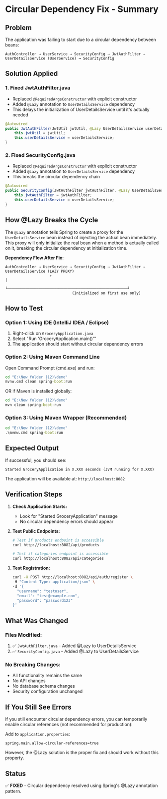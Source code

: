 # Circular Dependency Fix - Summary

## Problem
The application was failing to start due to a circular dependency between beans:
```
AuthController → UserService → SecurityConfig → JwtAuthFilter → UserDetailsService (UserService) → SecurityConfig
```

## Solution Applied

### 1. Fixed JwtAuthFilter.java
- Replaced `@RequiredArgsConstructor` with explicit constructor
- Added `@Lazy` annotation to `UserDetailsService` dependency
- This delays the initialization of UserDetailsService until it's actually needed

```java
@Autowired
public JwtAuthFilter(JwtUtil jwtUtil, @Lazy UserDetailsService userDetailsService) {
    this.jwtUtil = jwtUtil;
    this.userDetailsService = userDetailsService;
}
```

### 2. Fixed SecurityConfig.java
- Replaced `@RequiredArgsConstructor` with explicit constructor
- Added `@Lazy` annotation to `UserDetailsService` dependency
- This breaks the circular dependency chain

```java
@Autowired
public SecurityConfig(JwtAuthFilter jwtAuthFilter, @Lazy UserDetailsService userDetailsService) {
    this.jwtAuthFilter = jwtAuthFilter;
    this.userDetailsService = userDetailsService;
}
```

## How @Lazy Breaks the Cycle

The `@Lazy` annotation tells Spring to create a proxy for the `UserDetailsService` bean instead of injecting the actual bean immediately. This proxy will only initialize the real bean when a method is actually called on it, breaking the circular dependency at initialization time.

**Dependency Flow After Fix:**
```
AuthController → UserService → SecurityConfig → JwtAuthFilter → UserDetailsService (LAZY PROXY)
                    ↑                                                      |
                    └──────────────────────────────────────────────────────┘
                              (Initialized on first use only)
```

## How to Test

### Option 1: Using IDE (IntelliJ IDEA / Eclipse)
1. Right-click on `GroceryApplication.java`
2. Select "Run 'GroceryApplication.main()'"
3. The application should start without circular dependency errors

### Option 2: Using Maven Command Line
Open Command Prompt (cmd.exe) and run:
```cmd
cd "E:\New folder (12)\demo"
mvnw.cmd clean spring-boot:run
```

OR if Maven is installed globally:
```cmd
cd "E:\New folder (12)\demo"
mvn clean spring-boot:run
```

### Option 3: Using Maven Wrapper (Recommended)
```cmd
cd "E:\New folder (12)\demo"
.\mvnw.cmd spring-boot:run
```

## Expected Output
If successful, you should see:
```
Started GroceryApplication in X.XXX seconds (JVM running for X.XXX)
```

The application will be available at: `http://localhost:8082`

## Verification Steps

1. **Check Application Starts:**
   - Look for "Started GroceryApplication" message
   - No circular dependency errors should appear

2. **Test Public Endpoints:**
   ```bash
   # Test if products endpoint is accessible
   curl http://localhost:8082/api/products
   
   # Test if categories endpoint is accessible
   curl http://localhost:8082/api/categories
   ```

3. **Test Registration:**
   ```bash
   curl -X POST http://localhost:8082/api/auth/register \
   -H "Content-Type: application/json" \
   -d '{
     "username": "testuser",
     "email": "test@example.com",
     "password": "password123"
   }'
   ```

## What Was Changed

### Files Modified:
1. ✅ `JwtAuthFilter.java` - Added @Lazy to UserDetailsService
2. ✅ `SecurityConfig.java` - Added @Lazy to UserDetailsService

### No Breaking Changes:
- All functionality remains the same
- No API changes
- No database schema changes
- Security configuration unchanged

## If You Still See Errors

If you still encounter circular dependency errors, you can temporarily enable circular references (not recommended for production):

Add to `application.properties`:
```properties
spring.main.allow-circular-references=true
```

However, the @Lazy solution is the proper fix and should work without this property.

## Status
✅ **FIXED** - Circular dependency resolved using Spring's @Lazy annotation pattern.

